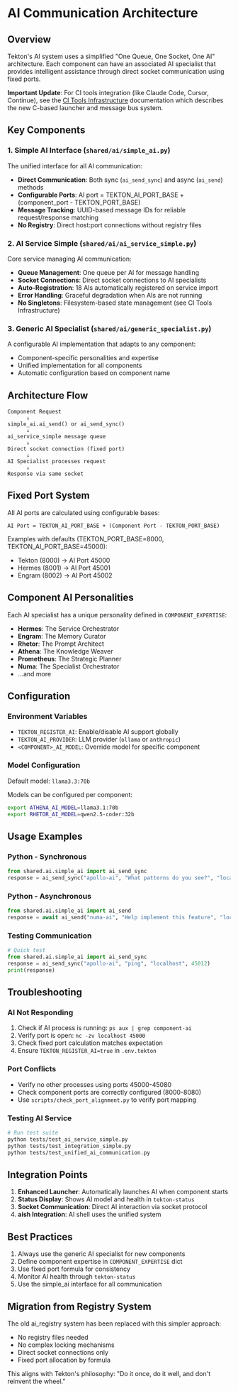 # AI Communication Architecture

## Overview

Tekton's AI system uses a simplified "One Queue, One Socket, One AI" architecture. Each component can have an associated AI specialist that provides intelligent assistance through direct socket communication using fixed ports.

**Important Update**: For CI tools integration (like Claude Code, Cursor, Continue), see the [CI Tools Infrastructure](CI_Tools_Infrastructure.md) documentation which describes the new C-based launcher and message bus system.

## Key Components

### 1. Simple AI Interface (`shared/ai/simple_ai.py`)

The unified interface for all AI communication:

- **Direct Communication**: Both sync (`ai_send_sync`) and async (`ai_send`) methods
- **Configurable Ports**: AI port = TEKTON_AI_PORT_BASE + (component_port - TEKTON_PORT_BASE)
- **Message Tracking**: UUID-based message IDs for reliable request/response matching
- **No Registry**: Direct host:port connections without registry files

### 2. AI Service Simple (`shared/ai/ai_service_simple.py`)

Core service managing AI communication:

- **Queue Management**: One queue per AI for message handling
- **Socket Connections**: Direct socket connections to AI specialists
- **Auto-Registration**: 18 AIs automatically registered on service import
- **Error Handling**: Graceful degradation when AIs are not running
- **No Singletons**: Filesystem-based state management (see CI Tools Infrastructure)

### 3. Generic AI Specialist (`shared/ai/generic_specialist.py`)

A configurable AI implementation that adapts to any component:

- Component-specific personalities and expertise
- Unified implementation for all components
- Automatic configuration based on component name

## Architecture Flow

```
Component Request
      ↓
simple_ai.ai_send() or ai_send_sync()
      ↓
ai_service_simple message queue
      ↓
Direct socket connection (fixed port)
      ↓
AI Specialist processes request
      ↓
Response via same socket
```

## Fixed Port System

All AI ports are calculated using configurable bases:
```
AI Port = TEKTON_AI_PORT_BASE + (Component Port - TEKTON_PORT_BASE)
```

Examples with defaults (TEKTON_PORT_BASE=8000, TEKTON_AI_PORT_BASE=45000):
- Tekton (8000) → AI Port 45000
- Hermes (8001) → AI Port 45001
- Engram (8002) → AI Port 45002

## Component AI Personalities

Each AI specialist has a unique personality defined in `COMPONENT_EXPERTISE`:

- **Hermes**: The Service Orchestrator
- **Engram**: The Memory Curator
- **Rhetor**: The Prompt Architect
- **Athena**: The Knowledge Weaver
- **Prometheus**: The Strategic Planner
- **Numa**: The Specialist Orchestrator
- ...and more

## Configuration

### Environment Variables

- `TEKTON_REGISTER_AI`: Enable/disable AI support globally
- `TEKTON_AI_PROVIDER`: LLM provider (`ollama` or `anthropic`)
- `<COMPONENT>_AI_MODEL`: Override model for specific component

### Model Configuration

Default model: `llama3.3:70b`

Models can be configured per component:
```bash
export ATHENA_AI_MODEL=llama3.1:70b
export RHETOR_AI_MODEL=qwen2.5-coder:32b
```

## Usage Examples

### Python - Synchronous
```python
from shared.ai.simple_ai import ai_send_sync
response = ai_send_sync("apollo-ai", "What patterns do you see?", "localhost", 45012)
```

### Python - Asynchronous
```python
from shared.ai.simple_ai import ai_send
response = await ai_send("numa-ai", "Help implement this feature", "localhost", 45004)
```

### Testing Communication
```python
# Quick test
from shared.ai.simple_ai import ai_send_sync
response = ai_send_sync("apollo-ai", "ping", "localhost", 45012)
print(response)
```

## Troubleshooting

### AI Not Responding

1. Check if AI process is running: `ps aux | grep component-ai`
2. Verify port is open: `nc -zv localhost 45000`
3. Check fixed port calculation matches expectation
4. Ensure `TEKTON_REGISTER_AI=true` in `.env.tekton`

### Port Conflicts

- Verify no other processes using ports 45000-45080
- Check component ports are correctly configured (8000-8080)
- Use `scripts/check_port_alignment.py` to verify port mapping

### Testing AI Service

```bash
# Run test suite
python tests/test_ai_service_simple.py
python tests/test_integration_simple.py
python tests/test_unified_ai_communication.py
```

## Integration Points

1. **Enhanced Launcher**: Automatically launches AI when component starts
2. **Status Display**: Shows AI model and health in `tekton-status`
3. **Socket Communication**: Direct AI interaction via socket protocol
4. **aish Integration**: AI shell uses the unified system

## Best Practices

1. Always use the generic AI specialist for new components
2. Define component expertise in `COMPONENT_EXPERTISE` dict
3. Use fixed port formula for consistency
4. Monitor AI health through `tekton-status`
5. Use the simple_ai interface for all communication

## Migration from Registry System

The old ai_registry system has been replaced with this simpler approach:
- No registry files needed
- No complex locking mechanisms
- Direct socket connections only
- Fixed port allocation by formula

This aligns with Tekton's philosophy: "Do it once, do it well, and don't reinvent the wheel."